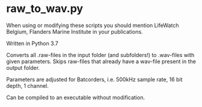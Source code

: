 # raw_to_wav.py

When using or modifying these scripts you should mention LifeWatch Belgium, Flanders Marine Institute in your publications.

Written in Python 3.7

Converts all .raw-files in the input folder (and subfolders!) to .wav-files with given parameters. Skips raw-files that already have a wav-file present in the output folder.

Parameters are adjusted for Batcorders, i.e. 500kHz sample rate, 16 bit depth, 1 channel.

Can be compiled to an executable without modification.
